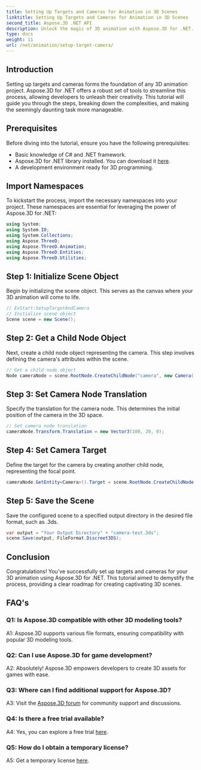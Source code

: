 ```yaml
---
title: Setting Up Targets and Cameras for Animation in 3D Scenes
linktitle: Setting Up Targets and Cameras for Animation in 3D Scenes
second_title: Aspose.3D .NET API
description: Unlock the magic of 3D animation with Aspose.3D for .NET. Effortlessly set up targets and cameras using this comprehensive tutorial.
type: docs
weight: 11
url: /net/animation/setup-target-camera/
---
```

## Introduction

Setting up targets and cameras forms the foundation of any 3D animation project. Aspose.3D for .NET offers a robust set of tools to streamline this process, allowing developers to unleash their creativity. This tutorial will guide you through the steps, breaking down the complexities, and making the seemingly daunting task more manageable.

## Prerequisites

Before diving into the tutorial, ensure you have the following prerequisites:

- Basic knowledge of C# and .NET framework.
- Aspose.3D for .NET library installed. You can download it [here](https://releases.aspose.com/3d/net/).
- A development environment ready for 3D programming.

## Import Namespaces

To kickstart the process, import the necessary namespaces into your project. These namespaces are essential for leveraging the power of Aspose.3D for .NET:

```csharp
using System;
using System.IO;
using System.Collections;
using Aspose.ThreeD;
using Aspose.ThreeD.Animation;
using Aspose.ThreeD.Entities;
using Aspose.ThreeD.Utilities;
```

## Step 1: Initialize Scene Object

Begin by initializing the scene object. This serves as the canvas where your 3D animation will come to life.

```csharp
// ExStart:SetupTargetAndCamera
// Initialize scene object
Scene scene = new Scene();
```

## Step 2: Get a Child Node Object

Next, create a child node object representing the camera. This step involves defining the camera's attributes within the scene.

```csharp
// Get a child node object
Node cameraNode = scene.RootNode.CreateChildNode("camera", new Camera());
```

## Step 3: Set Camera Node Translation

Specify the translation for the camera node. This determines the initial position of the camera in the 3D space.

```csharp
// Set camera node translation
cameraNode.Transform.Translation = new Vector3(100, 20, 0);
```

## Step 4: Set Camera Target

Define the target for the camera by creating another child node, representing the focal point.

```csharp
cameraNode.GetEntity<Camera>().Target = scene.RootNode.CreateChildNode("target");
```

## Step 5: Save the Scene

Save the configured scene to a specified output directory in the desired file format, such as .3ds.

```csharp
var output = "Your Output Directory" + "camera-test.3ds";
scene.Save(output, FileFormat.Discreet3DS);
```

## Conclusion

Congratulations! You've successfully set up targets and cameras for your 3D animation using Aspose.3D for .NET. This tutorial aimed to demystify the process, providing a clear roadmap for creating captivating 3D scenes.

## FAQ's

### Q1: Is Aspose.3D compatible with other 3D modeling tools?

A1: Aspose.3D supports various file formats, ensuring compatibility with popular 3D modeling tools.

### Q2: Can I use Aspose.3D for game development?

A2: Absolutely! Aspose.3D empowers developers to create 3D assets for games with ease.

### Q3: Where can I find additional support for Aspose.3D?

A3: Visit the [Aspose.3D forum](https://forum.aspose.com/c/3d/18) for community support and discussions.

### Q4: Is there a free trial available?

A4: Yes, you can explore a free trial [here](https://releases.aspose.com/).

### Q5: How do I obtain a temporary license?

A5: Get a temporary license [here](https://purchase.aspose.com/temporary-license/).
